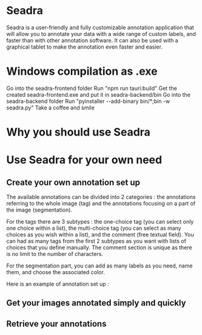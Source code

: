 # Seadra

Seadra is a user-friendly and fully customizable annotation application that will allow you to annotate your data with a wide range of custom labels, and faster than with other annotation software.
It can also be used with a graphical tablet to make the annotation even faster and easier.

# Windows compilation as .exe
Go into the seadra-frontend folder
Run "npm run tauri:build"
Get the created seadra-frontend.exe and put it in seadra-backend/bin
Go into the seadra-backend folder
Run "pyinstaller --add-binary bin/*;bin -w seadra.py"
Take a coffee and smile

# Why you should use Seadra



# Use Seadra for your own need

## Create your own annotation set up

The available annotations can be divided into 2 categories : the annotations referring to the whole image (tag) and the annotations focusing on a part of the image (segmentation).

For the tags there are 3 subtypes : the one-choice tag (you can select only one choice within a list), the multi-choice tag (you can select as many choices as you wish within a list), and the comment (free textual field). You can had as many tags from the first 2 subtypes as you want with lists of choices that you define manually. The comment section is unique as there is no limit to the number of characters.

For the segmentation part, you can add as many labels as you need, name them, and choose the associated color.

Here is an example of annotation set up : 



## Get your images annotated simply and quickly

## Retrieve your annotations



